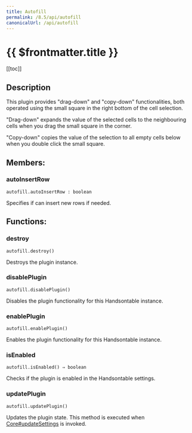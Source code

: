 ```yaml
---
title: Autofill
permalink: /8.5/api/autofill
canonicalUrl: /api/autofill
---
```


# {{ $frontmatter.title }}

[[toc]]

## Description


This plugin provides "drag-down" and "copy-down" functionalities, both operated using the small square in the right
bottom of the cell selection.

"Drag-down" expands the value of the selected cells to the neighbouring cells when you drag the small
square in the corner.

"Copy-down" copies the value of the selection to all empty cells below when you double click the small square.


## Members:

### autoInsertRow
`autofill.autoInsertRow : boolean`

Specifies if can insert new rows if needed.


## Functions:

### destroy
`autofill.destroy()`

Destroys the plugin instance.



### disablePlugin
`autofill.disablePlugin()`

Disables the plugin functionality for this Handsontable instance.



### enablePlugin
`autofill.enablePlugin()`

Enables the plugin functionality for this Handsontable instance.



### isEnabled
`autofill.isEnabled() ⇒ boolean`

Checks if the plugin is enabled in the Handsontable settings.



### updatePlugin
`autofill.updatePlugin()`

Updates the plugin state. This method is executed when [Core#updateSettings](./Core/#updateSettings) is invoked.



